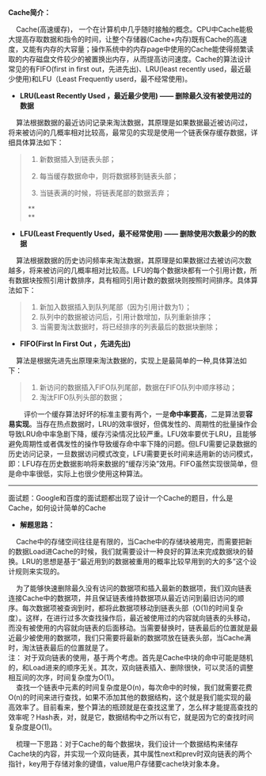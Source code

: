 **Cache简介：**

    Cache\(高速缓存\)， 一个在计算机中几乎随时接触的概念。CPU中Cache能极大提高存取数据和指令的时间，让整个存储器\(Cache+内存\)既有Cache的高速度，又能有内存的大容量；操作系统中的内存page中使用的Cache能使得频繁读取的内存磁盘文件较少的被置换出内存，从而提高访问速度。Cache的算法设计常见的有FIFO\(first in first out，先进先出\)、LRU\(least recently used，最近最少使用\)和LFU（Least Frequently userd，最不经常使用\)。

* **LRU\(Least Recently Used ，最近最少使用\) —— 删除最久没有被使用过的数据**

    算法根据数据的最近访问记录来淘汰数据，其原理是如果数据最近被访问过，将来被访问的几概率相对比较高，最常见的实现是使用一个链表保存缓存数据，详细具体算法如下：

> 1. 新数据插入到链表头部；
>
> 2. 每当缓存数据命中，则将数据移到链表头部；
>
> 3. 当链表满的时候，将链表尾部的数据丢弃；
>
> **  
> **

* **LFU\(Least Frequently Used，最不经常使用\) —— 删除使用次数最少的的数据**

    算法根据数据的历史访问频率来淘汰数据，其原理是如果数据过去被访问次数越多，将来被访问的几概率相对比较高。LFU的每个数据块都有一个引用计数，所有数据块按照引用计数排序，具有相同引用计数的数据块则按照时间排序。具体算法如下：

> 1. 新加入数据插入到队列尾部（因为引用计数为1）；  
> 2. 队列中的数据被访问后，引用计数增加，队列重新排序；  
> 3. 当需要淘汰数据时，将已经排序的列表最后的数据块删除；

* **FIFO\(First In First Out ，先进先出\)**

    算法是根据先进先出原理来淘汰数据的，实现上是最简单的一种,具体算法如下：

> 1. 新访问的数据插入FIFO队列尾部，数据在FIFO队列中顺序移动；  
> 2. 淘汰FIFO队列头部的数据；

        评价一个缓存算法好坏的标准主要有两个，一是**命中率要高**，二是算法要**容易实现**。当存在热点数据时，LRU的效率很好，但偶发性的、周期性的批量操作会导致LRU命中率急剧下降，缓存污染情况比较严重。LFU效率要优于LRU，且能够避免周期性或者偶发性的操作导致缓存命中率下降的问题。但LFU需要记录数据的历史访问记录，一旦数据访问模式改变，LFU需要更长时间来适用新的访问模式，即：LFU存在历史数据影响将来数据的“缓存污染”效用。FIFO虽然实现很简单，但是命中率很低，实际上也很少使用这种算法。

---

面试题：Google和百度的面试题都出现了设计一个Cache的题目，什么是Cache，如何设计简单的Cache

* **解题思路：**

    Cache中的存储空间往往是有限的，当Cache中的存储块被用完，而需要把新的数据Load进Cache的时候，我们就需要设计一种良好的算法来完成数据块的替换。LRU的思想是基于“最近用到的数据被重用的概率比较早用到的大的多”这个设计规则来实现的。

    为了能够快速删除最久没有访问的数据项和插入最新的数据项，我们双向链表连接Cache中的数据项，并且保证链表维持数据项从最近访问到最旧访问的顺序。每次数据项被查询到时，都将此数据项移动到链表头部（O\(1\)的时间复杂度）。这样，在进行过多次查找操作后，最近被使用过的内容就向链表的头移动，而没有被使用的内容就向链表的后面移动。当需要替换时，链表最后的位置就是最近最少被使用的数据项，我们只需要将最新的数据项放在链表头部，当Cache满时，淘汰链表最后的位置就是了。  
注： 对于双向链表的使用，基于两个考虑。首先是Cache中块的命中可能是随机的，和Load进来的顺序无关。其次，双向链表插入、删除很快，可以灵活的调整相互间的次序，时间复杂度为O\(1\)。  
    查找一个链表中元素的时间复杂度是O\(n\)，每次命中的时候，我们就需要花费O\(n\)的时间来进行查找，如果不添加其他的数据结构，这个就是我们能实现的最高效率了。目前看来，整个算法的瓶颈就是在查找这里了，怎么样才能提高查找的效率呢？Hash表，对，就是它，数据结构中之所以有它，就是因为它的查找时间复杂度是O\(1\)。

    梳理一下思路：对于Cache的每个数据块，我们设计一个数据结构来储存Cache块的内容，并实现一个双向链表，其中属性next和prev时双向链表的两个指针，key用于存储对象的键值，value用户存储要cache块对象本身。


